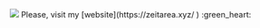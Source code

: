 <p align='center'>
  <img src='https://img1.wikia.nocookie.net/__cb20140125133103/terraria/ru/images/7/74/%D0%A1%D0%BA%D0%B5%D0%BB%D0%B5%D1%82%D1%80%D0%BE%D0%BD-%D0%BA%D1%80%D1%83%D1%82%D0%B0%D1%8F-%D0%B1%D0%B0%D1%88%D0%BA%D0%B0.gif'>
  Please, visit my [website](https://zeitarea.xyz/ ) :green_heart:
</p>
